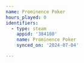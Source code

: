 ```yaml
---
name: Prominence Poker
hours_played: 0
identifiers:
  - type: steam
    appid: '384180'
    name: Prominence Poker
    synced_on: '2024-07-04'

---
```

